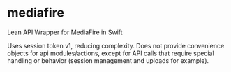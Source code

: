 # mediafire
Lean API Wrapper for MediaFire in Swift

Uses session token v1, reducing complexity.  Does not provide convenience objects for api modules/actions, except for API calls that require special handling or behavior (session management and uploads for example).
